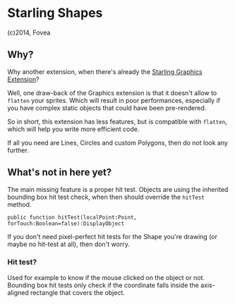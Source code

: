 Starling Shapes
===============

(c)2014, Fovea

Why?
----

Why another extension, when there's already the [Starling Graphics Extension](https://github.com/StarlingGraphics/Starling-Extension-Graphics)?

Well, one draw-back of the Graphics extension is that it doesn't allow to `flatten` your sprites. Which will result
in poor performances, especially if you have complex static objects that could have been pre-rendered.

So in short, this extension has less features, but is compatible with `flatten`, which will help you write more efficient code.

If all you need are Lines, Circles and custom Polygons, then do not look any further.

What's not in here yet?
-----------------------

The main missing feature is a proper hit test. Objects are using the inherited bounding box hit test check, when then should
override the `hitTest` method.
```as3
public function hitTest(localPoint:Point, forTouch:Boolean=false):DisplayObject
```

If you don't need pixel-perfect hit tests for the Shape you're drawing (or maybe no hit-test at all), then
don't worry.

### Hit test?

Used for example to know if the mouse clicked on the object or not. Bounding box hit tests only check if the
coordinate falls inside the axis-aligned rectangle that covers the object.
